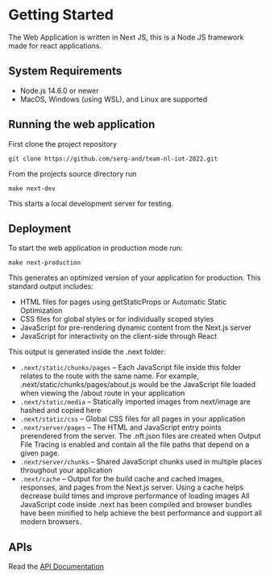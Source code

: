 # Getting Started
The Web Application is written in Next JS, this is a Node JS framework made for react applications.

## System Requirements
- Node.js 14.6.0 or newer
- MacOS, Windows (using WSL), and Linux are supported

## Running the web application
First clone the project repository
```
git clone https://github.com/serg-and/team-nl-iot-2022.git
```
From the projects source directory run
```
make next-dev
```
This starts a local development server for testing.


## Deployment
To start the web application in production mode run:
```
make next-production
```
This generates an optimized version of your application for production. This standard output includes:

- HTML files for pages using getStaticProps or Automatic Static Optimization
- CSS files for global styles or for individually scoped styles
- JavaScript for pre-rendering dynamic content from the Next.js server
- JavaScript for interactivity on the client-side through React

This output is generated inside the .next folder:

- `.next/static/chunks/pages` – Each JavaScript file inside this folder relates to the route with the same name. For example, .next/static/chunks/pages/about.js would be the JavaScript file loaded when viewing the /about route in your application
- `.next/static/media` – Statically imported images from next/image are hashed and copied here
- `.next/static/css` – Global CSS files for all pages in your application
- `.next/server/pages` – The HTML and JavaScript entry points prerendered from the server. The .nft.json files are created when Output File Tracing is enabled and contain all the file paths that depend on a given page.
- `.next/server/chunks` – Shared JavaScript chunks used in multiple places throughout your application
- `.next/cache` – Output for the build cache and cached images, responses, and pages from the Next.js server. Using a cache helps decrease build times and improve performance of loading images
All JavaScript code inside .next has been compiled and browser bundles have been minified to help achieve the best performance and support all modern browsers.

## APIs
Read the [API Documentation](api-documentation)

